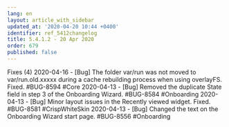 ```yaml
---
lang: en
layout: article_with_sidebar
updated_at: '2020-04-20 10:44 +0400'
identifier: ref_5412changelog
title: 5.4.1.2 - 20 Apr 2020
order: 679
published: false
---
```

Fixes (4)
2020-04-16 - [Bug] The folder var/run was not moved to var/run.old.xxxxx during a cache rebuilding process when using overlayFS. Fixed. #BUG-8594 #Core
2020-04-13 - [Bug] Removed the duplicate State field in step 3 of the Onboarding Wizard. #BUG-8584 #Onboarding
2020-04-13 - [Bug] Minor layout issues in the Recently viewed widget. Fixed. #BUG-8581 #CrispWhiteSkin
2020-04-13 - [Bug] Changed the text on the Onboarding Wizard start page. #BUG-8556 #Onboarding



